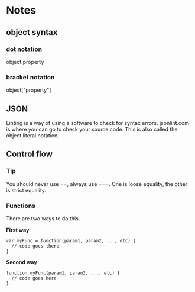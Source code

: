# Notes

## object syntax

### dot notation
object.property

### bracket notation
object["property"]

## JSON
Linting is a way of using a software to check for syntax errors.
jsonlint.com is where you can go to check your source code.
This is also called the object literal notation.

## Control flow

### Tip
You should never use ==, always use ===.
One is loose equality, the other is strict equality.
### Functions
There are two ways to do this.

__First way__

    var myFunc = function(param1, param2, ..., etc) {
      // code goes there
    }

__Second way__

    function myFunc(param1, param2, ..., etc) {
      // code goes here
    }
